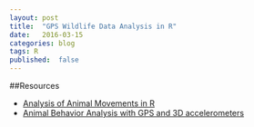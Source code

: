 ```yaml
---
layout: post
title:  "GPS Wildlife Data Analysis in R"
date:   2016-03-15
categories: blog 
tags: R
published:  false
---
```


##Resources

* [Analysis of Animal Movements in R][Animal Movements in R]
* [Animal Behavior Analysis with GPS and 3D accelerometers][Analysis with GPS and 3D accelerometers]

[Animal Movements in R]:	https://cran.r-project.org/web/packages/adehabitatLT/vignettes/adehabitatLT.pdf

[Analysis with GPS and 3D accelerometers]:	http://www.noldus.com/innovationworks/sites/default/files/Precision%20farming%20-%20Animal%20behaviour%20analysis%20with%20GPS%20and%203D%20accelerometers%20Spink%20et%20al.pdf